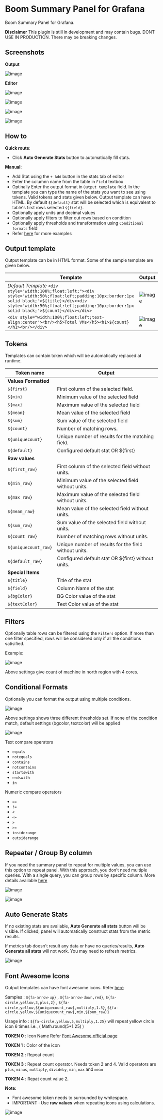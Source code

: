 # Boom Summary Panel for Grafana

Boom Summary Panel for Grafana.

**Disclaimer** This plugin is still in development and may contain bugs. DONT USE IN PRODUCTION. There may be breaking changes.

## Screenshots

**Output** 

![image](https://user-images.githubusercontent.com/153843/53750112-df169780-3ea0-11e9-9eff-f6159d4b6f4b.png)

**Editor**

![image](https://user-images.githubusercontent.com/153843/53750359-75e35400-3ea1-11e9-9a03-3001198bf9ee.png)

![image](https://user-images.githubusercontent.com/153843/53750150-f3f32b00-3ea0-11e9-9f84-deb8c63b4db0.png)

![image](https://user-images.githubusercontent.com/153843/53750323-5ea46680-3ea1-11e9-8d85-3c8108cc9b3c.png)

![image](https://user-images.githubusercontent.com/153843/53750202-0ff6cc80-3ea1-11e9-8c0a-ab987b95a798.png)

## How to

**Quick route:**

* Click **Auto Generate Stats** button to automatically fill stats.

**Manual:**

* Add Stat using the `+ Add` button in the stats tab of editor
* Enter the columnn name from the table in `Field` textbox
* Optinally Enter the output format in `Output template` field. In the template you can type the name of the stats you want to see using tokens. Valid tokens and stats given below.  Output template can have HTML. By default `${default}` stat will be selected which is equivalent to table's first rows selected `${field}`.
* Optionally apply units and decimal values
* Optionally apply filters to filter out rows based on condition
* Optionally apply thresholds and transformation using `Conditional formats` field
* Refer [here](https://github.com/yesoreyeram/yesoreyeram-boomsummary-panel/issues/1) for more examples

## Output template

Output template can be in HTML format. Some of the sample template are given below.

| Template | Output |
| ---- | ---|
| *Default Template* `<div style="width:100%;float:left;"><div style="width:50%;float:left;padding:10px;border:1px solid black;">${title}</div><div style="width:50%;float:left;padding:10px;border:1px solid black;">${count}</div></div>` | ![image](https://user-images.githubusercontent.com/153843/53751219-b9d75880-3ea3-11e9-82e7-1f43e56e0213.png) |
| `<div style="width:100%;float:left;text-align:center"><br/><h5>Total VMs</h5><h1>${count}</h1><br/></div>`| ![image](https://user-images.githubusercontent.com/153843/53751210-b348e100-3ea3-11e9-9ce5-08035c206c35.png) |


## Tokens

Templates can contain token which will be automatically replaced at runtime.

| Token name            | Output                                                    |
| ----------------------|-----------------------------------------------------------|
|  **Values Formatted** |                                                           |
| `${first}`            | First column of the selected field.                       | 
| `${min}`              | Minimum value of the selected field                       | 
| `${max}`              | Maximum value of the selected field                       | 
| `${mean}`             | Mean value of the selected field                          | 
| `${sum}`              | Sum value of the selected field                           | 
| `${count}`            | Number of matching rows.                                  | 
| `${uniquecount}`      | Unique number of results for the matching field.          | 
| `${default}`          | Configured default stat OR ${first}                       | 
|  **Raw values**       |                                                           |
| `${first_raw}`        | First column of the selected field without units.         | 
| `${min_raw}`          | Minimum value of the selected field without units.        | 
| `${max_raw}`          | Maximum value of the selected field without units.        | 
| `${mean_raw}`         | Mean value of the selected field without units.           | 
| `${sum_raw}`          | Sum value of the selected field without units.            | 
| `${count_raw}`        | Number of matching rows without units.                    | 
| `${uniquecount_raw}`  | Unique number of results for the field without units.     | 
| `${default_raw}`      | Configured default stat OR ${first} without units.        | 
| **Special Items**     |                                                           |
| `${title}`            | Title of the stat                                         | 
| `${field}`            | Column Name of the stat                                   | 
| `${bgColor}`          | BG Color value of the stat                                | 
| `${textColor}`        | Text Color value of the stat                              |

## Filters

Optionally table rows can be filtered using the `Filters` option. If more than one filter specified, rows will be considered only if all the conditions satisified.

Example:

![image](https://user-images.githubusercontent.com/153843/53824458-e191f380-3f6b-11e9-9d90-66648d0a7de2.png)

Above settings give count of machine in north region with 4 cores. 


## Conditional Formats

Optionally you can format the output using multiple conditions.

![image](https://user-images.githubusercontent.com/153843/53824805-b4921080-3f6c-11e9-9707-cd60c69e6199.png)

Above settings shows three different thresholds set. If none of the condition match, default settings (bgcolor, textcolor) will be applied

![image](https://user-images.githubusercontent.com/153843/53824945-105c9980-3f6d-11e9-9458-56343508ada2.png)

Text compare operators

* `equals`
* `notequals`
* `contains`
* `notcontains`
* `startswith`
* `endswith`
* `in`

Numeric compare operators

* `==`
* `!=`
* `<`
* `<=`
* `>`
* `>=`
* `insiderange`
* `outsiderange`

## Repeater / Group By column

If you need the summary panel to repeat for multiple values, you can use this option to repeat panel. With this approach, you don't need multiple queries. With a single query, you can group rows by specific column. More details available [here](https://github.com/yesoreyeram/yesoreyeram-boomsummary-panel/issues/1#issuecomment-482051979)

![image](https://user-images.githubusercontent.com/153843/55948852-487c8980-5c49-11e9-80e0-da2be23acc2a.png)

![image](https://user-images.githubusercontent.com/153843/55948873-4f0b0100-5c49-11e9-9dd4-3ddbca898edb.png)


## Auto Generate Stats

If no existing stats are available, **Auto Generate all stats** button will be visible. If clicked, panel will automatically construct stats from the metric results.

If metrics tab doesn't result any data or have no queries/results, **Auto Generate all stats** will not work. You may need to refresh metrics.

![image](https://user-images.githubusercontent.com/153843/53822354-7ba36d00-3f67-11e9-93b5-ab91b4cabc8d.png)

## Font Awesome Icons

Output templates can have font awesome icons. Refer [here](https://github.com/yesoreyeram/yesoreyeram-boomsummary-panel/issues/1#issuecomment-469771047)

Samples : ` ${fa-arrow-up} ` , ` ${fa-arrow-down,red} `, ` ${fa-circle,yellow,3,plus,2} ` , ` ${fa-circle,yellow,${uniquecount_raw},multiply,1.5} `, ` ${fa-circle,yellow,${uniquecount_raw},min,${sum_raw}}  `

Usage info : ` ${fa-circle,yellow,5,multiply,1.25} ` will repeat yellow circle icon 6 times i.e., ( Math.round(5*1.25) )

**TOKEN 0** : Icon Name Refer [Font Awesome official page](https://fontawesome.com/icons)

**TOKEN 1** : Color of the icon

**TOKEN 2** : Repeat count

**TOKEN 3** : Repeat count operator. Needs token 2 and 4. Valid operators are `plus`, `minus`, `multiply`, `divideby`, `min`, `max` and `mean`

**TOKEN 4** : Repat count value 2.

**Note:**

* Font awesome token needs to surrounded by whitespace.
* IMPORTANT : Use **raw values** when repeating icons using calculations.

![image](https://user-images.githubusercontent.com/153843/53824039-f28e3500-3f6a-11e9-9bc8-e7fc51f533d1.png)

